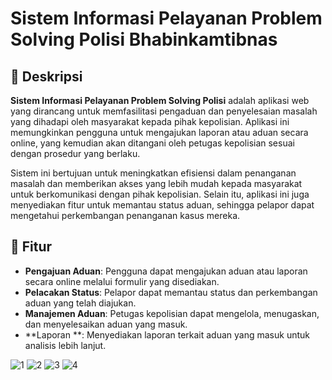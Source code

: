# Sistem Informasi Pelayanan Problem Solving Polisi Bhabinkamtibnas

## 📄 Deskripsi
**Sistem Informasi Pelayanan Problem Solving Polisi** adalah aplikasi web yang dirancang untuk memfasilitasi pengaduan dan penyelesaian masalah yang dihadapi oleh masyarakat kepada pihak kepolisian. Aplikasi ini memungkinkan pengguna untuk mengajukan laporan atau aduan secara online, yang kemudian akan ditangani oleh petugas kepolisian sesuai dengan prosedur yang berlaku.

Sistem ini bertujuan untuk meningkatkan efisiensi dalam penanganan masalah dan memberikan akses yang lebih mudah kepada masyarakat untuk berkomunikasi dengan pihak kepolisian. Selain itu, aplikasi ini juga menyediakan fitur untuk memantau status aduan, sehingga pelapor dapat mengetahui perkembangan penanganan kasus mereka.

## 🚀 Fitur
- **Pengajuan Aduan**: Pengguna dapat mengajukan aduan atau laporan secara online melalui formulir yang disediakan.
- **Pelacakan Status**: Pelapor dapat memantau status dan perkembangan aduan yang telah diajukan.
- **Manajemen Aduan**: Petugas kepolisian dapat mengelola, menugaskan, dan menyelesaikan aduan yang masuk.
- **Laporan **: Menyediakan laporan terkait aduan yang masuk untuk analisis lebih lanjut.



![1](https://github.com/user-attachments/assets/9af58d76-7567-4f83-b9de-c70900f604b1)
![2](https://github.com/user-attachments/assets/a0dcbb5f-b2f5-474d-9683-1451f8154ff7)
![3](https://github.com/user-attachments/assets/f264529a-160b-4d70-86f7-09ef48c7975b)
![4](https://github.com/user-attachments/assets/38be30f2-2c39-49b4-a6de-166308210ae1)
